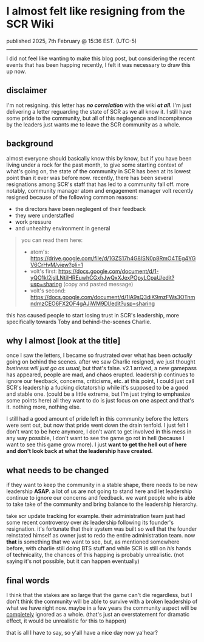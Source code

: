 # I almost felt like resigning from the SCR Wiki
published 2025, 7th February @ 15:36 EST. (UTC-5)

---

I did not feel like wanting to make this blog post, but considering the recent events that has been happing recently, I felt it was necessary to draw this up now.

## disclaimer
I'm not resigning. this letter has <b><i>no correlation</i></b> with the wiki <b><i>at all</i></b>. I'm just delivering a letter reguarding the state of SCR as we all know it. I still have some pride to the community, but all of this neglegence and incompitence by the leaders just wants me to leave the SCR community as a whole.

## background
almost everyone should basically know this by know, but if you have been living under a rock for the past month, to give some starting context of what's going on, the state of the community in SCR has been at its lowest point than it ever was before now. recently, there has been several resignations among SCR's staff that has led to a community fall off. more notably, community manager atom and engagement manager volt recently resigned because of the following common reasons:
- the directors have been neglegent of their feedback
- they were understaffed
- work pressure
- and unhealthy environment in general

> you can read them here:
> - atom's: https://drive.google.com/file/d/1GZS17h4G8lSN0p8RmO4TEg4YGV6CrHvM/view?pli=1
> - volt's first: https://docs.google.com/document/d/1-yQO1kl2jsILNtilHREuwhCGxhJwQxXJexPOpyLCpaU/edit?usp=sharing (copy and pasted message)
> - volt's second: https://docs.google.com/document/d/1IA9sQ3diK9mzFWs3OTnmndmzCEO6FX2OF4gAJiWM9DI/edit?usp=sharing


this has caused people to start losing trust in SCR's leadership, more specifically towards Toby and behind-the-scenes Charlie.

## why I almost \[look at the title]
once I saw the letters, I became so frustrated over what has been <i>actually</i> going on behind the scenes. after we saw Charlie resigned, we just thought <i>business will just go as usual</i>, but that's false. v2.1 arrived, a new gamepass has appeared, people are mad, and chaos erupted. leadership continues to ignore our feedback, concerns, criticisms, etc. at this point, I could just call SCR's leadership a fucking dictatorship while it's supposed to be a good and stable one. (could be a little extreme, but I'm just trying to emphasize some points here) all they want to do is just focus on one aspect and that's it. nothing more, nothing else.

I still had a good amount of pride left in this community before the letters were sent out, but now that pride went down the drain tenfold. I just felt I don't want to be here anymore, I don't want to get involved in this mess in any way possible, I don't want to see the game go rot in hell (because I want to see this game grow more). I just <b>want to get the hell out of here and don't look back at what the leadership have created.</b>

## what needs to be changed
if they want to keep the community in a stable shape, there needs to be new leadership <b>ASAP</b>. a lot of us are not going to stand here and let leadership continue to ignore our concerns and feedback. we want people who is able to take take of the community and bring balance to the leadership hierarchy.

take scr update tracking for example. their administration team just had some recent controversy over *its* leadership following its founder's resignation. it's fortunate that their system was built so well that the founder reinstated himself as owner just to redo the entire administration team. now **that** is something that we want to see, but, as mentioned somewhere before, with charlie still doing BTS stuff and while SCR is still on *his* hands of technicality, the chances of this happing is probably unrealistic. (not saying it's not possible, but it can happen eventually)

## final words
I think that the stakes are so large that the game can't die regardless, but I don't think the community will be able to survive with a broken leadership of what we have right now. maybe in a few years the community aspect will be <u>completely</u> ignored as a whole. (that's just an overstatement for dramatic effect, it would be unrealistic for this to happen) 

that is all I have to say, so y'all have a nice day now ya'hear?